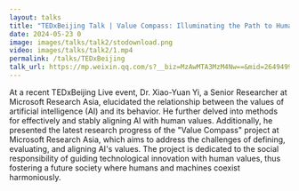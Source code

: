 ```yaml
---
layout: talks
title: "TEDxBeijing Talk | Value Compass: Illuminating the Path to Human-Machine Symbiosis with the Light of Technology"
date: 2024-05-23 0
image: images/talks/talk2/stodownload.png
video: images/talks/talk2/1.mp4
permalink: /talks/TEDxBeijing
talk_url: https://mp.weixin.qq.com/s?__biz=MzAwMTA3MzM4Nw==&mid=2649499917&idx=1&sn=09a98f428bbf1b6fff724d369dd08d2a&chksm=82c7c089b5b0499fb53214311350faacea5de741d3a4fc2611fec975ff9c533a0cc6e1811144&mpshare=1&scene=1&srcid=0607K3ZsjpwsJcgkawO8lSG2&sharer_shareinfo=6c79bf1d5b2ed02bf884e73866e0e001&sharer_shareinfo_first=6c79bf1d5b2ed02bf884e73866e0e001#rd
---
```


At a recent TEDxBeijing Live event, Dr. Xiao-Yuan Yi, a Senior Researcher at Microsoft Research Asia, elucidated the relationship between the values of artificial intelligence (AI) and its behavior. He further delved into methods for effectively and stably aligning AI with human values. Additionally, he presented the latest research progress of the "Value Compass" project at Microsoft Research Asia, which aims to address the challenges of defining, evaluating, and aligning AI's values. The project is dedicated to the social responsibility of guiding technological innovation with human values, thus fostering a future society where humans and machines coexist harmoniously.
